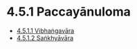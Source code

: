 # 4.5.1 Paccayānuloma

* [4.5.1.1 Vibhaṅgavāra](4.5.1/4.5.1.1.md)
* [4.5.1.2 Saṅkhyāvāra](4.5.1/4.5.1.2.md)
